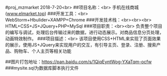 #proj_mzmarket 2018-7-20\<br>
##项目名称：\<br>
	手机在线商城 (www.elmarket.top)
###开发工具：\<br>
	WebStorm+Hbulider+XAMPP+Chrome
###开发技术栈：\<br>\<br>\<br>
	HTML+CSS+JS+JQuery+PHP+MySql
###项目职责：\<br>\<br>
	负责整个项目的编写与调试，处理后台传输过来的数据，进行动态展示。对商品信息分页处理，动画特效制作。
###项目描述：\<br>
	该项目使用CSS+HTML来实现了页面效果的展示，使用JS+JQuery来实现用户的交互，有引导主页、登录、注册、搜索产品、购物车、个人主页等相关功能

##图片打包地址：https://pan.baidu.com/s/1QiqEyntWog-YXaTqm-ocfw
###mysite.sql为数据库脚本执行文件
